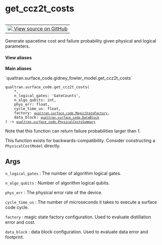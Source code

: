 # get_ccz2t_costs


<table class="tfo-notebook-buttons tfo-api nocontent" align="left">
<td>
  <a target="_blank" href="https://github.com/quantumlib/Qualtran/blob/main/qualtran/surface_code/gidney_fowler_model.py#L32-L68">
    <img src="https://www.tensorflow.org/images/GitHub-Mark-32px.png" />
    View source on GitHub
  </a>
</td>
</table>



Generate spacetime cost and failure probability given physical and logical parameters.


<section class="expandable">
  <h4 class="showalways">View aliases</h4>
  <p>
<b>Main aliases</b>
<p>`qualtran.surface_code.gidney_fowler_model.get_ccz2t_costs`</p>
</p>
</section>

<pre class="devsite-click-to-copy prettyprint lang-py tfo-signature-link">
<code>qualtran.surface_code.get_ccz2t_costs(
    *,
    n_logical_gates: 'GateCounts',
    n_algo_qubits: int,
    phys_err: float,
    cycle_time_us: float,
    factory: <a href="../../qualtran/surface_code/MagicStateFactory.html"><code>qualtran.surface_code.MagicStateFactory</code></a>,
    data_block: <a href="../../qualtran/surface_code/DataBlock.html"><code>qualtran.surface_code.DataBlock</code></a>
) -> <a href="../../qualtran/surface_code/PhysicalCostsSummary.html"><code>qualtran.surface_code.PhysicalCostsSummary</code></a>
</code></pre>



<!-- Placeholder for "Used in" -->

Note that this function can return failure probabilities larger than 1.

This function exists for backwards-compatibility. Consider constructing a `PhysicalCostModel`
directly.

<h2 class="add-link">Args</h2>

`n_logical_gates`<a id="n_logical_gates"></a>
: The number of algorithm logical gates.

`n_algo_qubits`<a id="n_algo_qubits"></a>
: Number of algorithm logical qubits.

`phys_err`<a id="phys_err"></a>
: The physical error rate of the device.

`cycle_time_us`<a id="cycle_time_us"></a>
: The number of microseconds it takes to execute a surface code cycle.

`factory`<a id="factory"></a>
: magic state factory configuration. Used to evaluate distillation error and cost.

`data_block`<a id="data_block"></a>
: data block configuration. Used to evaluate data error and footprint.


